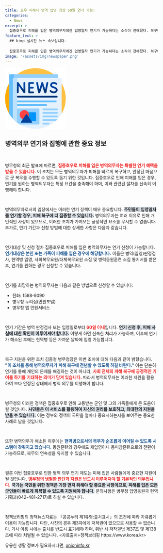 ```yaml
---
title: 호우 피해자 병역 입영 최장 60일 연기 가능!
categories:
  - News
excerpt: >
  집중호우로 피해를 입은 병역의무자에겐 입영일자 연기가 가능하다는 소식이 전해졌다. 복구에 전념할 수 있도록 정부의 배려가 필요하다. 자세한 사항은 병무청에 문의하자!
feature_text: >
  ## kimp 실시간 뉴스 속보입니다.

  집중호우로 피해를 입은 병역의무자에겐 입영일자 연기가 가능하다는 소식이 전해졌다. 복구에 전념할 수 있도록 정부의 배려가 필요하다. 자세한 사항은 병무청에 문의하자!
image: '/assets/img/newspaper.png'
---
```


<p><img src="/assets/img/newspaper.png" alt="kimplant 속보" /></p>

<h2 data-ke-size="size26">병역의무 연기와 집행에 관한 중요 정보</h2>

<p data-ke-size="size16">&nbsp;</p>

<p>병무청의 최근 발표에 따르면, <b><span style="color: #ee2323;">집중호우로 피해를 입은 병역의무자는 특별한 연기 혜택을 받을 수 있습니다.</span></b> 이 조치는 모든 병역의무자가 피해를 빠르게 복구하고, 안정된 마음으로 군 복무를 수행할 수 있도록 돕기 위한 것입니다. 집중호우로 인해 피해를 입은 경우, 연기를 원하는 병역의무자는 특정 요건을 충족해야 하며, 이와 관련된 절차를 신속히 이행해야 합니다. </p>

<p data-ke-size="size16">&nbsp;</p>

<p>병역의무자로서의 입장에서는 이러한 연기 정책이 매우 중요합니다. <b><span style="background-color: #21538527;">주민들이 입영일자를 연기할 경우, 피해 복구에 더 집중할 수 있습니다.</span></b> 병역의무자는 여러 이유로 인해 개인적인 사정이 있으므로, 이러한 조치가 가져오는 긍정적인 요소를 무시할 수 없습니다. 추가로, 연기 기간과 신청 방법에 대한 상세한 사항은 다음과 같습니다.</p>

<p data-ke-size="size16">&nbsp;</p>

<p>연기대상 및 신청 절차
집중호우로 피해를 입은 병역의무자는 연기 신청이 가능합니다. <b><span style="color: #1a5490;">연기대상은 본인 또는 가족이 피해를 입은 경우에 해당합니다.</span></b> 이들은 병역(입영)판정검사, 현역병 입영, 사회복무요원/대체복무요원 소집 및 병력동원훈련 소집 통지서를 받은 후, 연기를 원하는 경우 신청할 수 있습니다. </p>

<p data-ke-size="size16">&nbsp;</p>

<p>연기를 희망하는 병역의무자는 다음과 같은 방법으로 신청할 수 있습니다:</p>

<ul>
    <li>전화: 1588-9090</li>
    <li>병무청 누리집(민원포털)</li>
    <li>병무청 앱 민원서비스</li>
</ul>

<p data-ke-size="size16">&nbsp;</p>

<p>연기 기간은 병역 판정검사 또는 입영일로부터 <b><span style="color: #ee2323;">60일 이내</span></b>입니다. <b><span style="background-color: #21538527;">연기 신청 후, 피해 사실에 대한 확인이 이루어져야 합니다.</span></b> 이렇게 하면 신속한 처리가 가능하며, 이후에 연기가 해소된 후에는 현역병 등은 가까운 날짜에 입영 가능합니다.</p>

<p data-ke-size="size16">&nbsp;</p>

<p>복구 지원을 위한 조치
김종철 병무청장은 이번 조치에 대해 다음과 같이 밝혔습니다. <b><span style="color: #1a5490;">"이 조치를 통해 병역의무자가 피해 복구에 전념할 수 있도록 하길 바란다."</span></b> 이는 단순히 연기를 통해 개인의 문제를 해결하는 것이 아니라, <b><span style="color: #ee2323;">사회 전체의 피해 복구에 긍정적인 기여를 하기를 기대하는 의미가 담겨 있습니다.</span></b> 따라서 병역의무자는 이러한 지원을 활용하여 보다 안정된 상태에서 병역 의무를 이행해야 합니다.</p>

<p data-ke-size="size16">&nbsp;</p>

<p>병무청의 이러한 정책은 집중호우로 인해 고통받는 군인 및 그의 가족들에게 큰 도움이 될 것입니다. <b><span style="background-color: #21538527;">시민들은 이 서비스를 활용하여 자신의 권리를 보호하고, 최대한의 지원을 받을 수 있습니다.</span></b> 이는 정부의 정책이 국민을 얼마나 중요시하는지를 보여주는 중요한 사례로 남을 것입니다. </p>

<p data-ke-size="size16">&nbsp;</p>

<p>또한 병역의무가 해소된 이후에는 <b><span style="color: #1a5490;">현역병으로서의 복무가 순조롭게 이어질 수 있도록 시스템이 갖춰지고 있습니다.</span></b> 동원훈련의 경우에도 재입영이나 동미참훈련으로의 전환이 가능하므로, 복무의 연속성을 유지할 수 있습니다. </p>

<p data-ke-size="size16">&nbsp;</p>

<p>결론
이번 집중호우로 인한 병역 의무 연기 제도는 피해 입은 사람들에게 중요한 지원이 될 것입니다. <b><span style="color: #ee2323;">병무청의 냉철한 판단과 지원은 반드시 이루어져야 할 기본적인 의무입니다.</span></b> <b><span style="background-color: #21538527;">국가는 국민을 위한 정책은 가장 먼저 취해야 할 중요한 사항이므로, 피해를 입은 모든 군인들이 빠르게 회복할 수 있도록 지원해야 합니다.</span></b> 문의사항은 병무청 입영동원국 현역기획과(042-481-2717)로 하실 수 있습니다. </p>

<p data-ke-size="size16">&nbsp;</p>

<p>정책브리핑의 정책뉴스자료는 「공공누리 제1유형:출처표시」의 조건에 따라 자유롭게 이용이 가능합니다. 다만, 사진의 경우 제3자에게 저작권이 있으므로 사용할 수 없습니다. 기사 이용 시에는 출처를 반드시 표기해야 하며, 위반 시 저작권법 제37조 및 제138조에 따라 처벌될 수 있습니다. &lt;자료출처=정책브리핑 https://www.korea.kr></p>
유용한 생활 정보가 필요하시다면, <a href="https://onioninfo.kr" rel="dofollow">onioninfo.kr</a>



